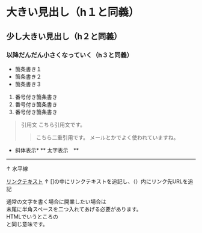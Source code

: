 # 大きい見出し（h１と同義）
## 少し大きい見出し（h２と同義）
### 以降だんだん小さくなっていく（h３と同義）

- 箇条書き１
- 箇条書き２
- 箇条書き３

1. 番号付き箇条書き
1. 番号付き箇条書き
1. 番号付き箇条書き

> 引用文
> こちら引用文です。
>> こちら二重引用です。
>> メールとかでよく使われていますね。

* 斜体表示*
** 太字表示　**

---
↑
水平線

[リンクテキスト](https://morijyobi.ac.jp)
↑
[]の中にリンクテキストを追記し、（）内にリンク先URLを追記

通常の文字を書く場合に開業したい場合は  
末尾に半角スペースを二つ入れてあげる必要があります。  
HTMLでいうところの<br>と同じ意味です。

